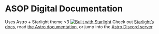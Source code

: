 # ASOP Digital Documentation

Uses Astro + Starlight theme <3
[![Built with Starlight](https://astro.badg.es/v2/built-with-starlight/tiny.svg)](https://starlight.astro.build)
Check out [Starlight’s docs](https://starlight.astro.build/), read [the Astro documentation](https://docs.astro.build), or jump into the [Astro Discord server](https://astro.build/chat).


